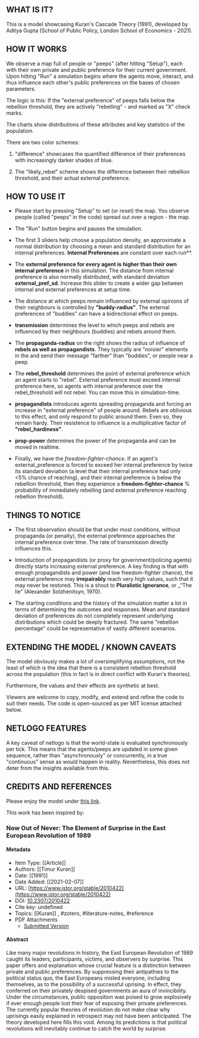 ## WHAT IS IT?

This is a model showcasing Kuran's Cascade Theory (1991), developed by Aditya Gupta (School of Public Policy, London School of Economics - 2021).

## HOW IT WORKS

We observe a map full of people or "peeps" (after hitting "Setup"), each with their own private and public preference for their current government. Upon hitting "Run" a simulation begins where the agents move, interact, and thus influence each other's public preferences on the bases of chosen parameters.

The logic is this: If the "external preference" of peeps falls below the rebellion threshold, they are actively "rebelling" - and marked as "X" check marks. 

The charts show distributions of these attributes and key statistics of the population.

There are two color schemes: 
1. "difference" showcases the quantified difference of their preferences with increasingly darker shades of blue. 

2. The "likely_rebel" scheme shows the difference between their rebellion threshold, and their actual external preference. 


## HOW TO USE IT

* Please start by pressing "Setup" to set (or reset) the map. 
You observe people (called "peeps" in the code) spread out over a region - the map.

* The "Run" button begins and pauses the simulation.

* The first 3 sliders help choose a population density, an approximate a normal distribution by choosing a mean and standard distribution for an internal preferences.
**Internal Preferences** are constant over each run**.


* The **external preference for every agent is higher than their own internal preference** in this simulation. The distance from internal preference is also normally distributed, with standard deviation **external_pref_sd**. Increase this slider to create a wider gap between internal and external preferences at setup time.

* The distance at which peeps remain influenced by external opinions of their neighbours is controlled by **"buddy-radius"**. The external preferences of "buddies" can have a bidirectional effect on peeps.

* **transmission** determines the level to which peeps and rebels are influenced by their neighbours (buddies) and rebels around them.

* The **propaganda-radius** on the right shows the radius of influence of **rebels as well as propagandists**. They typically are "noisier" elements in the and send their message "farther" than "buddies", or people near a peep. 

* The **rebel_threshold** determines the point of external preference which an agent starts to "rebel". External preference must exceed internal preference here, so agents with internal preference over the rebel_threshold will not rebel. You can move this in simulation-time.

* **propagandists** introduces agents spreading propaganda and forcing an increase in "external preference" of people around. Rebels are oblivious to this effect, and only respond to public around them. Even so, they remain hardy. Their resistence to influence is a multiplicative factor of **"rebel_hardiness"**.

* **prop-power** determines the power of the propaganda and can be moved in realtime.

* Finally, we have the *freedom-fighter-chance*. If an agent's external_preference is forced to exceed her internal preference by twice its standard deviation (a level that their internal preference had only <5% chance of reaching), and their internal preference is below the rebellion threshold, then they experience a **freedom-fighter-chance** % probability of immediately rebelling (and external preference reaching rebellion threshold). 


## THINGS TO NOTICE

* The first observation should be that under most conditions, without propaganda (or penalty), the external preference approaches the internal preference over time. The rate of transmission directly influences this.

* Introduction of propagandists (or proxy for government/policing agents) directly starts increasing external preference. A key finding is that with enough propagandists and power (and low freedom-fighter chance), the external preference may **irrepairably** reach very high values, such that it may never be restored. This is a shout to **Pluralistic Ignorance**, or _“The lie” (Alexander Solzhenitsyn, 1970).

* The starting conditions and the history of the simulation matter a lot in terms of determining the outcomes and responses. Mean and standard deviation of preferences do not completely represent underlying distributions which could be deeply fractured. The same "rebellion percentage" could be representative of vastly different scenarios.


## EXTENDING THE MODEL / KNOWN CAVEATS

The model obviously makes a lot of oversimplifying assumptions, not the least of which is the idea that there is a consistent rebellion threshold across the population (this in fact is in direct conflict with Kuran's theories).

Furthermore, the values and their effects are synthetic at best.

Viewers are welcome to copy, modify, and extend and refine the code to suit their needs. The code is open-sourced as per MIT license attached below.

## NETLOGO FEATURES

A key caveat of netlogo is that the world-state is evaluated synchronously per tick. This means that the agents/peeps are updated in some given sequence, rather than "asynchronously" or concurrently, in a true "continuous" sense as would happen in reality. Nevertheless, this does not deter from the insights available from this.

## CREDITS AND REFERENCES

Please enjoy the model under [this link](https://www.netlogoweb.org/launch#https://raw.githubusercontent.com/ca9/politics_simulations/master/prop.nlogo).

This work has been inspired by:

### Now Out of Never: The Element of Surprise in the East European Revolution of 1989

#### Metadata

* Item Type: [[Article]]
* Authors: [[Timur Kuran]]
* Date: [[1991]]
* Date Added: [[2021-02-07]]
* URL: [https://www.jstor.org/stable/2010422](https://www.jstor.org/stable/2010422)
* DOI: [10.2307/2010422](https://doi.org/10.2307/2010422)
* Cite key: undefined
* Topics: [[Kuran]]
, #zotero, #literature-notes, #reference
* PDF Attachments
	- [Submitted Version](zotero://open-pdf/library/items/TTQ7V5FJ)

#### Abstract

Like many major revolutions in history, the East European Revolution of 1989 caught its leaders, participants, victims, and observers by surprise. This paper offers and explanation whose crucial feature is a distinction between private and public preferences. By suppressing their antipathies to the political status quo, the East Europeans misled everyone, including themselves, as to the possibility of a successful uprising. In effect, they conferred on their privately despised governments an aura of invincibility. Under the circumstances, public opposition was poised to grow explosively if ever enough people lost their fear of exposing their private preferences. The currently popular theories of revolution do not make clear why uprisings easily explained in retrospect may not have been anticipated. The theory developed here fills this void. Among its predictions is that political revolutions will inevitably continue to catch the world by surprise.
